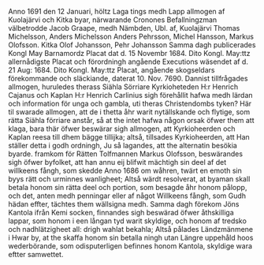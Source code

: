 Anno 1691 den 12 Januari, höltz
Laga tings medh Lapp allmogen af
Kuolajärvi och Kitka byar, närwarande
Cronones Befallningzman välbetrodde
Jacob Graape, medh Nämbden, Ubl. af,
Kuolajärvi
Thomas Michelsson, Anders Michelsson
Anders Pehrsson,
Michel Hansson,
Markus Olofsson.
Kitka
Olof Johansson, Pehr Johansson
Samma dagh publicerades Kongl May Barnamordz
Placat dat d. 15 Novembr 1684.
Dito Kongl. May:ttz allernådigste Placat och förordningh
angående Executions wäsendet af d. 21 Aug: 1684.
Dito Kongl. May:ttz Placat, angående skogseldars förekommande
och släckiande, daterat 10. Nov. 7690.
Dannist tillfrågades allmogen, huruledes therass
Siähla Sörriare Kyrkioheteden H:r Henrich Cajanus
och Kaplan H:r Henrich Carlinius sigh förehållit
hafwa medh lärdan och information för unga och
gambla, uti theras Christendombs tyken? Här til
swarade allmogen, att de i thetta åhr warit nytällskande
och flytige, som rätta Siähla förriare anstår,
så at the intet hafwa någon orsak öfwer them
att klaga, bara thär öfwer beswärar sigh allmogen,
att Kyrkioheerden och Kaplan reesa till dhem
bägge tillijka; altså, tillsades Kyrkioheerden, att
Han ställer detta i godh ordningh, Ju så lagandes,
att the alternatin besökia byarde.
framkom för Rätten Tolfmannen Markus Olofsson,
beswärandes sigh öfwer byfolket, att han annu
eij blifwit mächtigh sin deel af det willkeens
fångh, som skedde Anno 1686 om wåhren, twärt en
emoth sin byys rätt och urminnes wanligheet; Altså
wärdt resolverat, at byaman skall betala honom
sin rätta deel och portion, som besagde åhr
honom pålopp, och det, anten medh penningar eller
af något Willkeens fångh, som Gudh hädan effter,
tächtes them wällsigna medh.
Samma dagh förekom Jöns Kantola ifrån Kemi
socken, finnandes sigh beswärad öfwer åthskilliga
lappar, som honom i een långan tyd warit skyldige,
och honom af tredsko och nadhlätzigheet all:
drigh wahlat bekahla; Altså pålades Ländzmänmene
i Hwar by, at the skaffa honom sin betalla
ningh utan Längre uppehåld hoos wederbörande,
som odisputerligen befinnes honom Kantola, skyldige
wara eftter samwettet.
